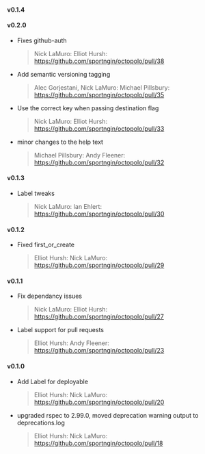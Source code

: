 #### v0.1.4
#### v0.2.0
* Fixes github-auth

  > Nick LaMuro: Elliot Hursh: https://github.com/sportngin/octopolo/pull/38

* Add semantic versioning tagging

  > Alec Gorjestani, Nick LaMuro: Michael Pillsbury: https://github.com/sportngin/octopolo/pull/35

* Use the correct key when passing destination flag

  > Nick LaMuro: Elliot Hursh: https://github.com/sportngin/octopolo/pull/33

* minor changes to the help text

  > Michael Pillsbury: Andy Fleener: https://github.com/sportngin/octopolo/pull/32

#### v0.1.3

* Label tweaks

  > Nick LaMuro: Ian Ehlert: https://github.com/sportngin/octopolo/pull/30

#### v0.1.2

* Fixed first_or_create

  > Elliot Hursh: Nick LaMuro: https://github.com/sportngin/octopolo/pull/29

#### v0.1.1

* Fix dependancy issues

  > Nick LaMuro: Elliot Hursh: https://github.com/sportngin/octopolo/pull/27

* Label support for pull requests

  > Elliot Hursh: Andy Fleener: https://github.com/sportngin/octopolo/pull/23

#### v0.1.0

* Add Label for deployable

  > Elliot Hursh: Nick LaMuro: https://github.com/sportngin/octopolo/pull/20

* upgraded rspec to 2.99.0, moved deprecation warning output to deprecations.log

  > Elliot Hursh: Nick LaMuro: https://github.com/sportngin/octopolo/pull/18

